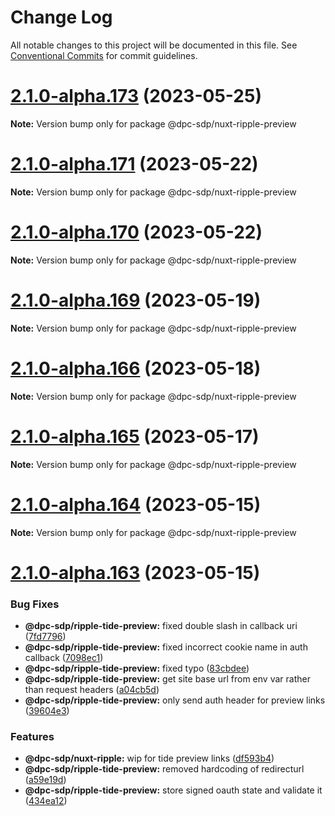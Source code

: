 # Change Log

All notable changes to this project will be documented in this file.
See [Conventional Commits](https://conventionalcommits.org) for commit guidelines.

# [2.1.0-alpha.173](https://github.com/dpc-sdp/ripple-framework/compare/v2.1.0-alpha.172...v2.1.0-alpha.173) (2023-05-25)

**Note:** Version bump only for package @dpc-sdp/nuxt-ripple-preview

# [2.1.0-alpha.171](https://github.com/dpc-sdp/ripple-framework/compare/v2.1.0-alpha.170...v2.1.0-alpha.171) (2023-05-22)

**Note:** Version bump only for package @dpc-sdp/nuxt-ripple-preview

# [2.1.0-alpha.170](https://github.com/dpc-sdp/ripple-framework/compare/v2.1.0-alpha.169...v2.1.0-alpha.170) (2023-05-22)

**Note:** Version bump only for package @dpc-sdp/nuxt-ripple-preview

# [2.1.0-alpha.169](https://github.com/dpc-sdp/ripple-framework/compare/v2.1.0-alpha.168...v2.1.0-alpha.169) (2023-05-19)

**Note:** Version bump only for package @dpc-sdp/nuxt-ripple-preview

# [2.1.0-alpha.166](https://github.com/dpc-sdp/ripple-framework/compare/v2.1.0-alpha.165...v2.1.0-alpha.166) (2023-05-18)

**Note:** Version bump only for package @dpc-sdp/nuxt-ripple-preview

# [2.1.0-alpha.165](https://github.com/dpc-sdp/ripple-framework/compare/v2.1.0-alpha.164...v2.1.0-alpha.165) (2023-05-17)

**Note:** Version bump only for package @dpc-sdp/nuxt-ripple-preview

# [2.1.0-alpha.164](https://github.com/dpc-sdp/ripple-framework/compare/v2.1.0-alpha.163...v2.1.0-alpha.164) (2023-05-15)

**Note:** Version bump only for package @dpc-sdp/nuxt-ripple-preview

# [2.1.0-alpha.163](https://github.com/dpc-sdp/ripple-framework/compare/v2.1.0-alpha.162...v2.1.0-alpha.163) (2023-05-15)

### Bug Fixes

* **@dpc-sdp/ripple-tide-preview:** fixed double slash in callback uri ([7fd7796](https://github.com/dpc-sdp/ripple-framework/commit/7fd77968f241146176c7db1e5a086080b63f9f2c))
* **@dpc-sdp/ripple-tide-preview:** fixed incorrect cookie name in auth callback ([7098ec1](https://github.com/dpc-sdp/ripple-framework/commit/7098ec1aaa143637628704ac79548e6074a65a41))
* **@dpc-sdp/ripple-tide-preview:** fixed typo ([83cbdee](https://github.com/dpc-sdp/ripple-framework/commit/83cbdee9b176b374708da74d0b26b655766b8b1a))
* **@dpc-sdp/ripple-tide-preview:** get site base url from env var rather than request headers ([a04cb5d](https://github.com/dpc-sdp/ripple-framework/commit/a04cb5de3546cb569bc5fe5dbd93003c50f74b35))
* **@dpc-sdp/ripple-tide-preview:** only send auth header for preview links ([39604e3](https://github.com/dpc-sdp/ripple-framework/commit/39604e3456474b1da3521746618bdaa852157038))

### Features

* **@dpc-sdp/nuxt-ripple:** wip for tide preview links ([df593b4](https://github.com/dpc-sdp/ripple-framework/commit/df593b4957ccca2f329948286776900e27218408))
* **@dpc-sdp/ripple-tide-preview:** removed hardcoding of redirecturl ([a59e19d](https://github.com/dpc-sdp/ripple-framework/commit/a59e19d960755163615e8266753986d5ac77d5d8))
* **@dpc-sdp/ripple-tide-preview:** store signed oauth state and validate it ([434ea12](https://github.com/dpc-sdp/ripple-framework/commit/434ea122bfcf6ca6101067e961c5d2dc86c42b66))
